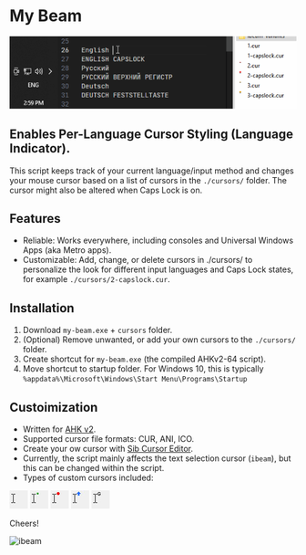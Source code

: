 # My Beam

<img src="img/how-it-work.gif" width="608" />

## Enables Per-Language Cursor Styling (Language Indicator).

This script keeps track of your current language/input method and changes your mouse cursor based on a list of cursors in the `./cursors/` folder.
The cursor might also be altered when Caps Lock is on.


## Features

-   Reliable: Works everywhere, including consoles and Universal Windows Apps (aka Metro apps).
-   Customizable: Add, change, or delete cursors in ./cursors/ to personalize the look for different input languages and Caps Lock states, for example `./cursors/2-capslock.cur`.

## Installation

1. Download `my-beam.exe` + `cursors` folder.
2. (Optional) Remove unwanted, or add your own cursors to the `./cursors/` folder.
3. Create shortcut for `my-beam.exe` (the compiled AHKv2-64 script).
4. Move shortcut to startup folder. For Windows 10, this is typically `%appdata%\Microsoft\Windows\Start Menu\Programs\Startup`

## Custoimization

- Written for [AHK v2](https://www.autohotkey.com/docs/v2/).  
- Supported cursor file formats: CUR, ANI, ICO.  
- Create your ow cursor with [Sib Cursor Editor](http://www.sibcode.com/cursor-editor/).  
- Currently, the script mainly affects the text selection cursor (`ibeam`), but this can be changed within the script.  
- Types of custom cursors included:  
<img src="img/ibeam-default.jpg" alt="default i-beam cursor" />
<img src="img/ibeam-dot-green.jpg" alt="i-beam cursor with dot" />
<img src="img/ibeam-circle-red.jpg" alt="i-beam cursor with circle" />
<img src="img/ibeam-arrow-up-blue.jpg" alt="i-beam cursor with arrow up" />
<img src="img/ibeam-g.jpg" alt="i-beam cursor with letter g" />

Cheers!

<img src="https://upload.wikimedia.org/wikipedia/commons/thumb/0/09/I-BeamCrossSection.svg/220px-I-BeamCrossSection.svg.png" alt="ibeam" />


